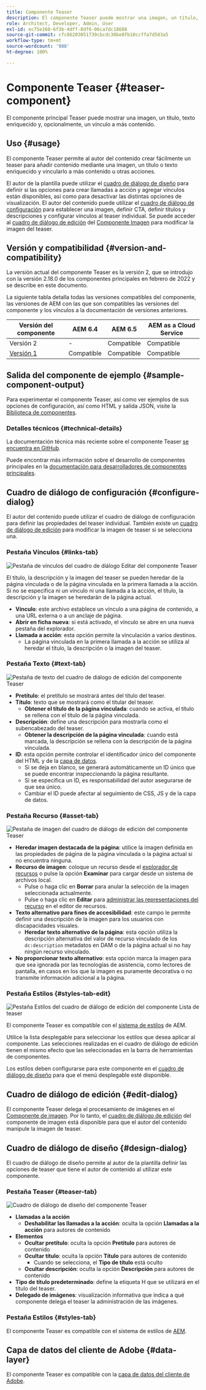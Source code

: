 ```yaml
---
title: Componente Teaser
description: El componente Teaser puede mostrar una imagen, un título, texto enriquecido y, opcionalmente, vincular a contenido adicional.
role: Architect, Developer, Admin, User
exl-id: ec75e168-6f3b-4dff-8df6-06ca7dc18688
source-git-commit: cfc86203051739cbcdc30be0fb10ccffa7d583a5
workflow-type: tm+mt
source-wordcount: '988'
ht-degree: 100%

---
```


# Componente Teaser {#teaser-component}

El componente principal Teaser puede mostrar una imagen, un título, texto enriquecido y, opcionalmente, un vínculo a más contenido.

## Uso {#usage}

El componente Teaser permite al autor del contenido crear fácilmente un teaser para añadir contenido mediante una imagen, un título o texto enriquecido y vincularlo a más contenido u otras acciones.

El autor de la plantilla puede utilizar el [cuadro de diálogo de diseño](#design-dialog) para definir si las opciones para crear llamadas a acción y agregar vínculos están disponibles, así como para desactivar las distintas opciones de visualización. El autor del contenido puede utilizar el [cuadro de diálogo de configuración](#configure-dialog) para establecer una imagen, definir CTA, definir títulos y descripciones y configurar vínculos al teaser individual. Se puede acceder al [cuadro de diálogo de edición](image.md#edit-dialog) del [Componente Imagen](image.md) para modificar la imagen del teaser.

## Versión y compatibilidad {#version-and-compatibility}

La versión actual del componente Teaser es la versión 2, que se introdujo con la versión 2.18.0 de los componentes principales en febrero de 2022 y se describe en este documento.

La siguiente tabla detalla todas las versiones compatibles del componente, las versiones de AEM con las que son compatibles las versiones del componente y los vínculos a la documentación de versiones anteriores.

| Versión del componente | AEM 6.4 | AEM 6.5 | AEM as a Cloud Service |
|---|---|---|---|
| Versión 2 | - | Compatible | Compatible |
| [Versión 1](v1/teaser.md) | Compatible | Compatible | Compatible |

## Salida del componente de ejemplo {#sample-component-output}

Para experimentar el componente Teaser, así como ver ejemplos de sus opciones de configuración, así como HTML y salida JSON, visite la [Biblioteca de componentes](https://adobe.com/go/aem_cmp_library_teaser_es).

### Detalles técnicos {#technical-details}

La documentación técnica más reciente sobre el componente Teaser [se encuentra en GitHub](https://adobe.com/go/aem_cmp_tech_teaser_v1_es).

Puede encontrar más información sobre el desarrollo de componentes principales en la [documentación para desarrolladores de componentes principales](/help/developing/overview.md).

## Cuadro de diálogo de configuración {#configure-dialog}

El autor del contenido puede utilizar el cuadro de diálogo de configuración para definir las propiedades del teaser individual. También existe un [cuadro de diálogo de edición](#edit-dialog) para modificar la imagen de teaser si se selecciona una.

### Pestaña Vínculos {#links-tab}

![Pestaña de vínculos del cuadro de diálogo Editar del componente Teaser](/help/assets/teaser-edit-links.png)

El título, la descripción y la imagen del teaser se pueden heredar de la página vinculada o de la página vinculada en la primera llamada a la acción. Si no se especifica ni un vínculo ni una llamada a la acción, el título, la descripción y la imagen se heredarán de la página actual.

* **Vínculo**: este archivo establece un vínculo a una página de contenido, a una URL externa o a un anclaje de página.
* **Abrir en ficha nueva**: si está activado, el vínculo se abre en una nueva pestaña del explorador.
* **Llamada a acción**: esta opción permite la vinculación a varios destinos.
   * La página vinculada en la primera llamada a la acción se utiliza al heredar el título, la descripción o la imagen del teaser.

### Pestaña Texto {#text-tab}

![Pestaña de texto del cuadro de diálogo de edición del componente Teaser](/help/assets/teaser-edit-text.png)

* **Pretítulo**: el pretítulo se mostrará antes del título del teaser.
* **Título**: texto que se mostrará como el titular del teaser.
   * **Obtener el título de la página vinculada**: cuando se activa, el título se rellena con el título de la página vinculada.
* **Descripción**: define una descripción para mostrarla como el subencabezado del teaser.
   * **Obtener la descripción de la página vinculada**: cuando está marcada, la descripción se rellena con la descripción de la página vinculada.
* **ID**: esta opción permite controlar el identificador único del componente del HTML y de la [capa de datos](/help/developing/data-layer/overview.md).
   * Si se deja en blanco, se generará automáticamente un ID único que se puede encontrar inspeccionando la página resultante.
   * Si se especifica un ID, es responsabilidad del autor asegurarse de que sea único.
   * Cambiar el ID puede afectar al seguimiento de CSS, JS y de la capa de datos.

### Pestaña Recurso {#asset-tab}

![Pestaña de imagen del cuadro de diálogo de edición del componente Teaser](/help/assets/teaser-edit-image.png)

* **Heredar imagen destacada de la página**: utilice la imagen definida en las propiedades de página de la página vinculada o la página actual si no encuentra ninguna.
* **Recurso de imagen**: coloque un recurso desde el [explorador de recursos](https://experienceleague.adobe.com/docs/experience-manager-cloud-service/sites/authoring/fundamentals/environment-tools.html?lang=es) o pulse la opción **Examinar** para cargar desde un sistema de archivos local.
   * Pulse o haga clic en **Borrar** para anular la selección de la imagen seleccionada actualmente.
   * Pulse o haga clic en **Editar** para [administrar las representaciones del recurso](https://experienceleague.adobe.com/docs/experience-manager-cloud-service/assets/manage/manage-digital-assets.html?lang=es) en el editor de recursos.
* **Texto alternativo para fines de accesibilidad**: este campo le permite definir una descripción de la imagen para los usuarios con discapacidades visuales.
   * **Heredar texto alternativo de la página**: esta opción utiliza la descripción alternativa del valor de recurso vinculado de los `dc:description` metadatos en DAM o de la página actual si no hay ningún recurso vinculado.
* **No proporcionar texto alternativo**: esta opción marca la imagen para que sea ignorada por las tecnologías de asistencia, como lectores de pantalla, en casos en los que la imagen es puramente decorativa o no transmite información adicional a la página.

### Pestaña Estilos {#styles-tab-edit}

![Pestaña Estilos del cuadro de diálogo de edición del componente Lista de teaser](/help/assets/teaser-edit-styles.png)

El componente Teaser es compatible con el [sistema de estilos](/help/get-started/authoring.md#component-styling) de AEM.

Utilice la lista desplegable para seleccionar los estilos que desea aplicar al componente. Las selecciones realizadas en el cuadro de diálogo de edición tienen el mismo efecto que las seleccionadas en la barra de herramientas de componentes.

Los estilos deben configurarse para este componente en el [cuadro de diálogo de diseño](#design-dialog) para que el menú desplegable esté disponible.

## Cuadro de diálogo de edición {#edit-dialog}

El componente Teaser delega el procesamiento de imágenes en el [Componente de imagen](image.md). Por lo tanto, el [cuadro de diálogo de edición](image.md#edit-dialog) del componente de imagen está disponible para que el autor del contenido manipule la imagen de teaser.

## Cuadro de diálogo de diseño {#design-dialog}

El cuadro de diálogo de diseño permite al autor de la plantilla definir las opciones de teaser que tiene el autor de contenido al utilizar este componente.

### Pestaña Teaser {#teaser-tab}

![Cuadro de diálogo de diseño del componente Teaser](/help/assets/teaser-design.png)

* **Llamadas a la acción**
   * **Deshabilitar las llamadas a la acción**: oculta la opción **Llamadas a la acción** para autores de contenido
* **Elementos**
   * **Ocultar pretítulo**: oculta la opción **Pretítulo** para autores de contenido
   * **Ocultar título**: oculta la opción **Título** para autores de contenido
      * Cuando se selecciona, el **Tipo de título** está oculto
   * **Ocultar descripción**: oculta la opción **Descripción** para autores de contenido
* **Tipo de título predeterminado**: define la etiqueta H que se utilizará en el título del teaser.
* **Delegado de imágenes**: visualización informativa que indica a qué componente delega el teaser la administración de las imágenes.

### Pestaña Estilos {#styles-tab}

El componente Teaser es compatible con el sistema de estilos de [AEM](/help/get-started/authoring.md#component-styling).

## Capa de datos del cliente de Adobe {#data-layer}

El componente Teaser es compatible con la [capa de datos del cliente de Adobe](/help/developing/data-layer/overview.md).
